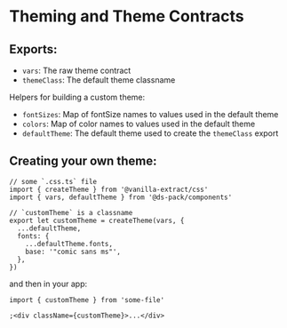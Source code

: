 # Theming and Theme Contracts

## Exports:

- `vars`: The raw theme contract
- `themeClass`: The default theme classname

Helpers for building a custom theme:

- `fontSizes`: Map of fontSize names to values used in the default theme
- `colors`: Map of color names to values used in the default theme
- `defaultTheme`: The default theme used to create the `themeClass` export

## Creating your own theme:

```tsx
// some `.css.ts` file
import { createTheme } from '@vanilla-extract/css'
import { vars, defaultTheme } from '@ds-pack/components'

// `customTheme` is a classname
export let customTheme = createTheme(vars, {
  ...defaultTheme,
  fonts: {
    ...defaultTheme.fonts,
    base: '"comic sans ms"',
  },
})
```

and then in your app:

```tsx
import { customTheme } from 'some-file'

;<div className={customTheme}>...</div>
```
